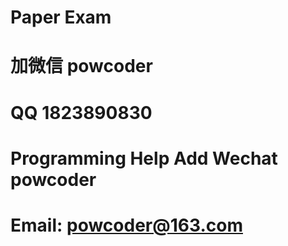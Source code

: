 # Paper Exam
# 加微信 powcoder

# QQ 1823890830

# Programming Help Add Wechat powcoder

# Email: powcoder@163.com


